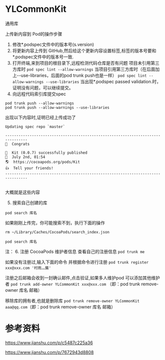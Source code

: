 # YLCommonKit
通用库



上传新内容到 Pod的操作步骤
1.  修改*.podspec文件中的版本号(s.version)
2.  将更新内容上传到 GitHub,然后给这个更新内容设置标签,标签的版本号要和*.podspec文件中的版本号一致.
3.  打开终端,来到项目的根目录下,远程检测代码仓库是否有问题
项目未引用第三方库时
```pod spec lint --allow-warnings```
当项目引用第三方库时（在后面加上--use-libraries，后面的pod trunk push也是一样）
```pod spec lint --allow-warnings --use-libraries```
当出现*.podspec passed validation.时，证明没有问题，可以继续提交。
4.  向远程代码索引库提交spec
```
pod trunk push --allow-warnings
pod trunk push --allow-warnings --use-libraries
```
出现以下内容时,证明已经上传成功了
```
Updating spec repo `master`

--------------------------------------------------------------------------------
🎉  Congrats

🚀  Kit (0.0.7) successfully published
📅  July 2nd, 01:54
🌎  https://cocoapods.org/pods/Kit
👍  Tell your friends!
--------------------------------------------------------------------------------


```
大概就是这些内容


5. 搜索自己创建的库
```
pod search 库名
```
如果刚刚上传完，你可能搜索不到，执行下面的操作
```
rm ~/Library/Caches/CocoaPods/search_index.json

pod search 库名
```

注：
6. 注册 CocoaPods 维护者信息
查看自己的注册信息
`pod trunk me`

如果没有注册过,输入下面的命令 并根据命令进行注册
`pod trunk register xxx@xxx.com '村雨灬龑'`

注册之后邮箱会收到一封确认邮件,点击验证,如果多人维护pod 可以添加其他维护者
`pod trunk add-owner YLCommonKit xxx@xxx.com` （即：pod trunk remove-owner 库名 邮箱）

移除库的拥有者,也就是删除库
`pod trunk remove-owner YLCommonKit aaa@qq.com`（即：pod trunk remove-owner 库名 邮箱）

# 参考资料
https://www.jianshu.com/p/c5487c225a36

https://www.jianshu.com/p/7672943d8808
